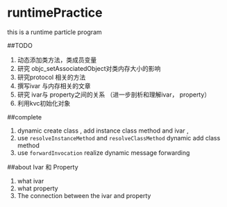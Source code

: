# runtimePractice
this is a runtime particle program


##TODO
1. 动态添加类方法，类成员变量
2. 研究 objc_setAssociatedObject对类内存大小的影响
3. 研究protocol 相关的方法
4. 撰写ivar 与内存相关的文章
5. 研究 ivar与  property之间的关系 （进一步剖析和理解ivar， property）
6. 利用kvc初始化对象


##complete
1. dynamic create class , add instance class method and ivar , 
2. use `resolveInstanceMethod` and `resolveClassMethod` dynamic add class method
3. use `forwardInvocation` realize dynamic message forwarding


##about Ivar 和 Property
1. what ivar
2. what property
3. The connection between the ivar and property